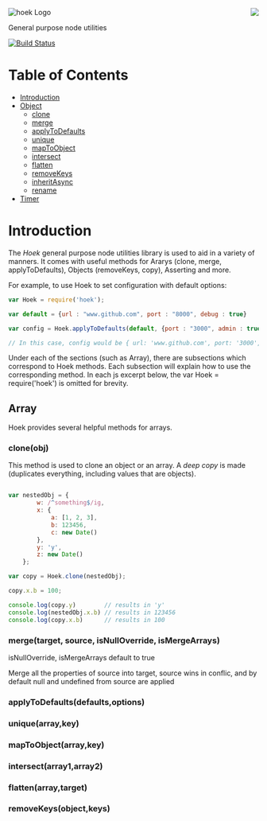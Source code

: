 <a href="/walmartlabs/blammo"><img src="https://raw.github.com/walmartlabs/blammo/master/images/from.png" align="right" /></a>
![hoek Logo](https://raw.github.com/walmartlabs/hoek/master/images/hoek.png)

General purpose node utilities

[![Build Status](https://secure.travis-ci.org/walmartlabs/hoek.png)](http://travis-ci.org/walmartlabs/hoek)

# Table of Contents

* [Introduction](#introduction "Introduction")
* [Object](#object "Object")
  * [clone](#clone "clone")
  * [merge](#merge "merge")
  * [applyToDefaults](#applyToDefaults "applyToDefaults")
  * [unique](#unique "unique")
  * [mapToObject](#mapToObject "mapToObject")
  * [intersect](#intersect "intersect")
  * [flatten](#flatten "flatten")
  * [removeKeys](#removeKeys "removeKeys")
  * [inheritAsync](#inheritAsync "inheritAsync")
  * [rename](#rename "rename")
* [Timer](#timer "Timer")


# Introduction

The *Hoek* general purpose node utilities library is used to aid in a variety of manners. It comes with useful methods for Ararys (clone, merge, applyToDefaults), Objects (removeKeys, copy), Asserting and more. 

For example, to use Hoek to set configuration with default options:
```javascript
var Hoek = require('hoek');

var default = {url : "www.github.com", port : "8000", debug : true}

var config = Hoek.applyToDefaults(default, {port : "3000", admin : true});

// In this case, config would be { url: 'www.github.com', port: '3000', debug: true, admin: true }
```

Under each of the sections (such as Array), there are subsections which correspond to Hoek methods. Each subsection will explain how to use the corresponding method. In each js excerpt below, the var Hoek = require('hoek') is omitted for brevity.

## Array

Hoek provides several helpful methods for arrays.

### clone(obj)

This method is used to clone an object or an array. A *deep copy* is made (duplicates everything, including values that are objects). 

```javascript

var nestedObj = {
        w: /^something$/ig,
        x: {
            a: [1, 2, 3],
            b: 123456,
            c: new Date()
        },
        y: 'y',
        z: new Date()
    };

var copy = Hoek.clone(nestedObj);

copy.x.b = 100;

console.log(copy.y)        // results in 'y'
console.log(nestedObj.x.b) // results in 123456
console.log(copy.x.b)      // results in 100
```

### merge(target, source, isNullOverride, isMergeArrays)
isNullOverride, isMergeArrays default to true

Merge all the properties of source into target, source wins in conflic, and by default null and undefined from source are applied


### applyToDefaults(defaults,options)

### unique(array,key)

### mapToObject(array,key)

### intersect(array1,array2)

### flatten(array,target)

### removeKeys(object,keys)


